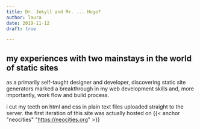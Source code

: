 ```yaml
---
title: Dr. Jekyll and Mr. ... Hugo?
author: laura
date: 2019-11-12
draft: true

---
```

## my experiences with two mainstays in the world of static sites

as a primarily self-taught designer and developer, discovering static site generators marked a breakthrough in my web development skills and, more importantly, work flow and build process.

<!--more-->

i cut my teeth on html and css in plain text files uploaded straight to the server. the first iteration of this site was actually hosted on {{< anchor "neocities" "https://neocities.org" >}}